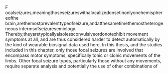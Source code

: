 F
ocalseizures,meaningthoseseizureswithalocalizedonsetinonlyonehemisphereofthe
brain,arethemostprevalenttypeofseizure,andatthesametimethemostheterogeneous
intermsofseizuresemiology. Thereby,theyaretypicallyalsolessconvulsiveordonotexhibit
movement symptoms at all, and are thus considered harder to detect automatically by the
kind of wearable biosignal data used here. In this thesis, and the studies included in this
chapter, only those focal seizures are involved that encompass motor symptoms, specifically
tonic or clonic movements of the limbs. Other focal seizure types, particularly those without
any movements, require separate analysis and potentially the use of other combinations of